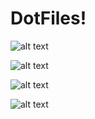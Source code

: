 # DotFiles!
![alt text](https://raw.githubusercontent.com/smyjpmu/DotFiles/master/2019-02-04_16-53-50.png)

![alt text](https://raw.githubusercontent.com/smyjpmu/DotFiles/master/2019-01-17_23-32-44.png)

![alt text](https://raw.githubusercontent.com/smyjpmu/DotFiles/master/2019-01-17_23-37-24.png)

![alt text](https://raw.githubusercontent.com/smyjpmu/DotFiles/master/anime6.jpg)
